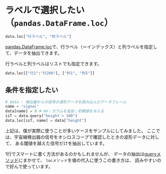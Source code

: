 # ラベルで選択したい（`pandas.DataFrame.loc`）

```python
data.loc["行ラベル", "列ラベル"]
```

[pandas.DataFrame.loc](https://pandas.pydata.org/pandas-docs/stable/reference/api/pandas.DataFrame.loc.html)で、行ラベル（＝インデックス）と列ラベルを指定して、データを抽出できます。

行ラベルと列ラベルはリストでも指定できます。

```python
data.loc[["行1":"行200"], ["列1", "列5"]]
```

## 条件を指定したい

```python
# data : 検出器からの信号の波形データを読み込んだデータフレーム
name = "signal"
data[name] = 0 # mV；カラムを追加；初期値を与える
isT = data.query("height > 100")
data.loc[isT, name] = data["height"]
```

上記は、僕が実際に使うことが多いケースをサンプルにしてみました。
ここでは、宇宙線検出器の信号をオシロスコープで確認したときの波形データに対して、
ある閾値を越えた信号だけを抽出しています。

1行でスマートに書く方法があるのかもしれませんが、
データの抽出は[queryメソッド](./pandas-query.md)にまかせて、
``locメソッド``を値の代入に使うこの書き方は、
読みやすいので好んで使っています。
